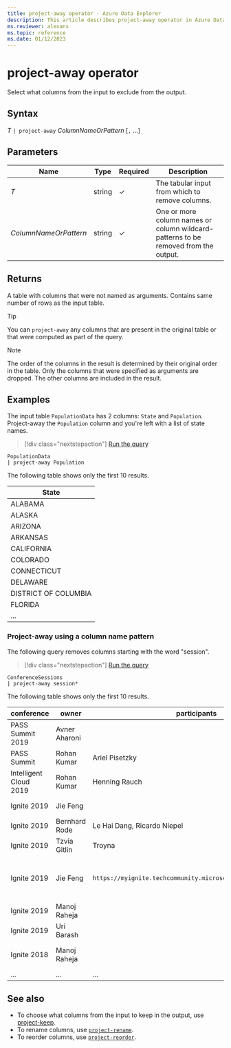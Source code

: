 ```yaml
---
title: project-away operator - Azure Data Explorer
description: This article describes project-away operator in Azure Data Explorer.
ms.reviewer: alexans
ms.topic: reference
ms.date: 01/12/2023
---
```

# project-away operator

Select what columns from the input to exclude from the output.

## Syntax

*T* `| project-away` *ColumnNameOrPattern* [`,` ...]

## Parameters

| Name | Type | Required | Description |
|--|--|--|--|
| *T* | string | &check; | The tabular input from which to remove columns. |
| *ColumnNameOrPattern* | string | &check; | One or more column names or column wildcard-patterns to be removed from the output.|

## Returns

A table with columns that were not named as arguments. Contains same number of rows as the input table.

> [!TIP]
> You can `project-away` any columns that are present in the original table or that were computed as part of the query.

> [!NOTE]
> The order of the columns in the result is determined by their original order in the table. Only the columns that were specified as arguments are dropped. The other columns are included in the result.

## Examples

The input table `PopulationData` has 2 columns: `State` and `Population`. Project-away the `Population` column and you're left with a list of state names.

> [!div class="nextstepaction"]
> <a href="https://dataexplorer.azure.com/clusters/help/databases/Samples?query=H4sIAAAAAAAAAwvILyjNSSzJzM9zSSxJ5OWqUSgoys9KTS7RTSxPrFQIgEsDAH2sb1kpAAAA" target="_blank">Run the query</a>

```kusto
PopulationData
| project-away Population
```

The following table shows only the first 10 results.

|State|
|---|
|ALABAMA|
|ALASKA|
|ARIZONA|
|ARKANSAS|
|CALIFORNIA|
|COLORADO|
|CONNECTICUT|
|DELAWARE|
|DISTRICT OF COLUMBIA|
|FLORIDA|
|...|

### Project-away using a column name pattern

The following query removes columns starting with the word "session".

> [!div class="nextstepaction"]
> <a href="https://dataexplorer.azure.com/clusters/help/databases/Samples?query=H4sIAAAAAAAAA3POz0tLLUrNS04NTi0uzszPK+blqlEoKMrPSk0u0U0sT6xUKIZIaAEAV4MJgSsAAAA=" target="_blank">Run the query</a>

```kusto
ConferenceSessions
| project-away session*
```

The following table shows only the first 10 results.

|conference|owner|participants|URL|level|starttime|duration|time_and_duration|kusto_affinity|
|---|---|---|---|---|---|---|---|---|
|PASS Summit 2019| Avner Aharoni| |<https://www.eventbrite.com/e/near-real-time-interact-analytics-on-big-data-using-azure-data-explorer-fg-tickets-77532775619>| |2019-11-07T19:15:00Z|  |Thu, Nov 7, 11:15 AM-12:15 PM PST |Focused|
|PASS Summit| Rohan Kumar| Ariel Pisetzky|<https://www.pass.org/summit/2018/Learn/Keynotes.aspx>| |2018-11-07T08:15:00Z| 90 |Wed, Nov 7, 8:15-9:45 am |Mention|
|Intelligent Cloud 2019| Rohan Kumar| Henning Rauch| | |2019-04-09T09:00:00Z| 90| Tue, Apr 9, 9:00-10:30 AM |Mention|
|Ignite 2019| Jie Feng|   | `https://myignite.techcommunity.microsoft.com/sessions/83940` | 100| 2019-11-06T14:35:00Z| 20 |Wed, Nov 6, 9:35 AM - 9:55 AM| Mention|
|Ignite 2019| Bernhard Rode| Le Hai Dang, Ricardo Niepel |`https://myignite.techcommunity.microsoft.com/sessions/81596` | 200 |2019-11-06T16:45:00Z| 45| Wed, Nov 6, 11:45 AM-12:30 PM |Mention|
|Ignite 2019| Tzvia Gitlin| Troyna| `https://myignite.techcommunity.microsoft.com/sessions/83933` |  400 |2019-11-06T17:30:00Z| 75| Wed, Nov 6, 12:30 PM-1:30 PM |Focused|
|Ignite 2019| Jie Feng | `https://myignite.techcommunity.microsoft.com/sessions/81057` | 300| 2019-11-06T20:30:00Z| 45 |Wed, Nov 6, 3:30 PM-4:15 PM |Mention|
|Ignite 2019| Manoj Raheja|  | `https://myignite.techcommunity.microsoft.com/sessions/83939` | 300| 2019-11-07T18:15:00Z| 20 |Thu, Nov 7, 1:15 PM-1:35 PM|  Focused|
|Ignite 2019| Uri Barash|  | `https://myignite.techcommunity.microsoft.com/sessions/81060` |  300| 2019-11-08T17:30:00Z| 45 |Fri, Nov8,  10:30 AM-11:15 AM|  Focused|
|Ignite 2018| Manoj Raheja|  |<https://azure.microsoft.com/resources/videos/ignite-2018-azure-data-explorer-%E2%80%93-query-billions-of-records-in-seconds/>| 200|  |20|  |Focused|
|...|...|...|...|...|...|...|...|...|

## See also

* To choose what columns from the input to keep in the output, use [project-keep](project-keep-operator.md).
* To rename columns, use [`project-rename`](projectrenameoperator.md).
* To reorder columns, use [`project-reorder`](projectreorderoperator.md).
